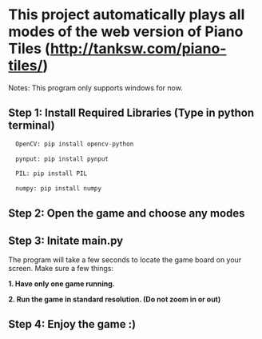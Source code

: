 # This project automatically plays all modes of the web version of Piano Tiles (http://tanksw.com/piano-tiles/)
Notes: This program only supports windows for now.
## Step 1: Install Required Libraries (Type in python terminal)
```python
  OpenCV: pip install opencv-python
  
  pynput: pip install pynput
  
  PIL: pip install PIL
  
  numpy: pip install numpy
 ```
## Step 2: Open the game and choose any modes
## Step 3: Initate main.py
  The program will take a few seconds to locate the game board on your screen.
  Make sure a few things:
  
  
  **1. Have only one game running.**
  
  **2. Run the game in standard resolution. (Do not zoom in or out)**
  
## Step 4: Enjoy the game :)
  
